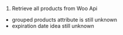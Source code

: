 1. Retrieve all products from Woo Api
- grouped products attribute is still unknown
- expiration date idea still unknown